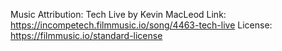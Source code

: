 Music Attribution:
Tech Live by Kevin MacLeod
Link: https://incompetech.filmmusic.io/song/4463-tech-live
License: https://filmmusic.io/standard-license